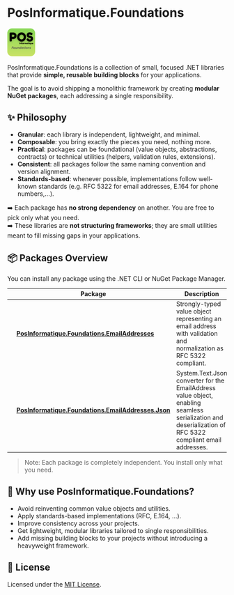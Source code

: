 ﻿# PosInformatique.Foundations

<img src="Icon.png" alt="PosInformatique.Foundations icon" width="64" height="64" />

PosInformatique.Foundations is a collection of small, focused .NET libraries that provide **simple, reusable building blocks** for your applications.  

The goal is to avoid shipping a monolithic framework by creating **modular NuGet packages**, each addressing a single responsibility.

## ✨ Philosophy

- **Granular**: each library is independent, lightweight, and minimal.  
- **Composable**: you bring exactly the pieces you need, nothing more.  
- **Practical**: packages can be foundational (value objects, abstractions, contracts) or technical utilities (helpers, validation rules, extensions).  
- **Consistent**: all packages follow the same naming convention and version alignment.  
- **Standards-based**: whenever possible, implementations follow well-known standards (e.g. RFC 5322 for email addresses, E.164 for phone numbers,...).  

➡️ Each package has **no strong dependency** on another. You are free to pick only what you need.  
➡️ These libraries are **not structuring frameworks**; they are small utilities meant to fill missing gaps in your applications.  

## 📦 Packages Overview

You can install any package using the .NET CLI or NuGet Package Manager.

| |Package | Description | NuGet |
|--|---------|-------------|-------|
|<img src="./src/EmailAddresses/Icon.png" alt="PosInformatique.Foundations.EmailAddresses icon" width="48" height="48" />|[**PosInformatique.Foundations.EmailAddresses**](./src/EmailAddresses/README.md) | Strongly-typed value object representing an email address with validation and normalization as RFC 5322 compliant. | [![NuGet](https://img.shields.io/nuget/v/PosInformatique.Foundations.EmailAddresses)](https://www.nuget.org/packages/PosInformatique.Foundations.EmailAddresses) |
|<img src="./src/EmailAddresses/Icon.png" alt="PosInformatique.Foundations.EmailAddresses.Json icon" width="48" height="48" />|[**PosInformatique.Foundations.EmailAddresses.Json**](./src/EmailAddresses.Json/README.md) | System.Text.Json converter for the EmailAddress value object, enabling seamless serialization and deserialization of RFC 5322 compliant email addresses. | [![NuGet](https://img.shields.io/nuget/v/PosInformatique.Foundations.EmailAddresses.Json)](https://www.nuget.org/packages/PosInformatique.Foundations.EmailAddresses.Json) |

> Note: Each package is completely independent. You install only what you need.

## 🚀 Why use PosInformatique.Foundations?

- Avoid reinventing common value objects and utilities.  
- Apply standards-based implementations (RFC, E.164, ...).  
- Improve consistency across your projects.  
- Get lightweight, modular libraries tailored to single responsibilities.  
- Add missing building blocks to your projects without introducing a heavyweight framework.  

## 📄 License

Licensed under the [MIT License](./LICENSE).
